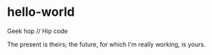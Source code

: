 # hello-world
Geek hop // Hip code

The present is theirs; the future, for which I'm really working, is yours.
